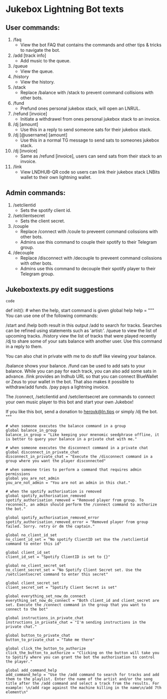 # Jukebox Lightning Bot texts

## User commands:
1.  /faq
    - View the bot FAQ that contains the commands and other tips & tricks to navigate the bot.
2.  /add [track info] 
    - Add music to the queue.
3. /queue
    - View the queue.
4. /history
    - View the history.
5. /stack 
    - Replace /balance with /stack to prevent command collisions with other bots.
6. /fund 
    - Prefund ones personal jukebox stack, will open an LNRUL.
7. /refund [invoice] 
    - Initiate a withdrawel from ones personal jukebox stack to an invoice.
8. /dj [amount]
    - Use this in a reply to send someone sats for their jukebox stack.
9.  /dj [@username] [amount] 
    - Use this in a normal TG message to send sats to someones jukebox stack.
10. /dj [invoice]
    - Same as /refund [invoice], users can send sats from their stack to an invoice.
11. /link
    - View LNDHUB-QR code so users can link their jukebox stack LNBits wallet to their own lightning wallet.

## Admin commands:
1. /setclientid
    - Sets the spotify client id. 
2. /setclientsecret
    - Sets the client secret.
3. /couple 
    - Replace /connect with /coule to preveent command colissions with other bots. 
    - Admins use this command to couple their spotify to their Telegram group.
4. /decouple 
    - Replace /disconnect with /decouple to preveent command colissions with other bots. 
    - Admins use this command to decouple their spotify player to their Telegram group.

## Jukeboxtexts.py edit suggestions
`code`

def init():
    # when the help, start command is given
    global help
    help = """
You can use one of the following commands:
    
/start and /help both result in this output
/add to search for tracks. Searches can be refined using statements such as 'artist:'.
/queue to view the list of upcoming tracks. 
/history view the list of tracks that were played recently
/dj <amount> to share some of your sats balance with another user. Use this command in a reply to them.

You can also chat in private with me to do stuff like viewing your balance.

/balance shows your balance.
/fund can be used to add sats to your balance. While you can pay for each track, you can also add some sats in advance.
/link provides an lndhub URL so that you can connect BlueWallet or Zeus to your wallet in the bot. That also makes it possible to withdraw/add funds.
/pay <lightning invoice> pays a lightning invoice.

The /connect, /setclientid and /setclientsecret are commands to connect your own music player to this bot and start your own Jukebox!

If you like this bot, send a donation to herovk@ln.tips or simply /dj the bot.
"""           

    # when someone executes the balance command in a group
    global balance_in_group
    balance_in_group = "Like keeping your mnenomic seedphrase offline, it is better to query your balance in a private chat with me."

    # when someone executes the disconnect command in a private chat
    global disconnect_in_private_chat
    disconnect_in_private_chat = "Execute the /disconnect command in a group where you want the player disconnected"

    # when someone tries to perform a command that requires admin permissions
    global you_are_not_admin
    you_are_not_admin = "You are not an admin in this chat."

    # when the spotify authorisation is removed
    global spotify_authorisation_removed
    spotify_authorisation_removed = "Removed player from group. To reconnect, an admin should perform the /connect command to authorize the bot."

    global spotify_authorisation_removed_error
    spotify_authorisation_removed_error = "Removed player from group failed. Sorry. retry or dm the captain."

    global no_client_id_set
    no_client_id_set = "No spotify ClientID set Use the /setclientid command to enter this id"

    global client_id_set
    client_id_set = "Spotify ClientID is set to {}"
    
    global no_client_secret_set
    no_client_secret_set = "No Spotify Client Secret set. Use the /setclientsecret command to enter this secret"        

    global client_secret_set
    client_secret_set = "Spotify Client Secret is set"

    global everything_set_now_do_connect
    everything_set_now_do_connect = "Both client_id and client_secret are set. Execute the /connect command in the group that you want to connect to the bot"

    global instructions_in_private_chat
    instructions_in_private_chat = "I'm sending instructions in the private chat."

    global button_to_private_chat
    button_to_private_chat = "Take me there"

    global click_the_button_to_authorize
    click_the_button_to_authorize = "Clicking on the button will take you to Spotify where you can grant the bot the authorisation to control the player."

    global add_command_help
    add_command_help = "Use the /add command to search for tracks and add them to the playlist. Enter the name of the artist and/or the song title after the /add command and select a track from the results. For example: \n/add rage against the machine killing in the name\n/add 7th element\n"
